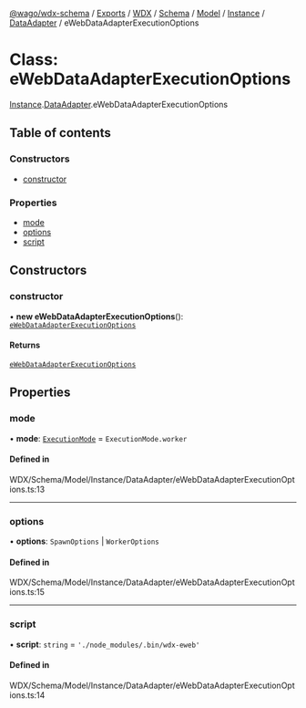 [@wago/wdx-schema](../README.md) / [Exports](../modules.md) / [WDX](../modules/WDX.md) / [Schema](../modules/WDX.Schema.md) / [Model](../modules/WDX.Schema.Model.md) / [Instance](../modules/WDX.Schema.Model.Instance.md) / [DataAdapter](../modules/WDX.Schema.Model.Instance.DataAdapter.md) / eWebDataAdapterExecutionOptions

# Class: eWebDataAdapterExecutionOptions

[Instance](../modules/WDX.Schema.Model.Instance.md).[DataAdapter](../modules/WDX.Schema.Model.Instance.DataAdapter.md).eWebDataAdapterExecutionOptions

## Table of contents

### Constructors

- [constructor](WDX.Schema.Model.Instance.DataAdapter.eWebDataAdapterExecutionOptions.md#constructor)

### Properties

- [mode](WDX.Schema.Model.Instance.DataAdapter.eWebDataAdapterExecutionOptions.md#mode)
- [options](WDX.Schema.Model.Instance.DataAdapter.eWebDataAdapterExecutionOptions.md#options)
- [script](WDX.Schema.Model.Instance.DataAdapter.eWebDataAdapterExecutionOptions.md#script)

## Constructors

### constructor

• **new eWebDataAdapterExecutionOptions**(): [`eWebDataAdapterExecutionOptions`](WDX.Schema.Model.Instance.DataAdapter.eWebDataAdapterExecutionOptions.md)

#### Returns

[`eWebDataAdapterExecutionOptions`](WDX.Schema.Model.Instance.DataAdapter.eWebDataAdapterExecutionOptions.md)

## Properties

### mode

• **mode**: [`ExecutionMode`](../enums/WDX.Schema.Model.Instance.ExecutionMode.md) = `ExecutionMode.worker`

#### Defined in

WDX/Schema/Model/Instance/DataAdapter/eWebDataAdapterExecutionOptions.ts:13

___

### options

• **options**: `SpawnOptions` \| `WorkerOptions`

#### Defined in

WDX/Schema/Model/Instance/DataAdapter/eWebDataAdapterExecutionOptions.ts:15

___

### script

• **script**: `string` = `'./node_modules/.bin/wdx-eweb'`

#### Defined in

WDX/Schema/Model/Instance/DataAdapter/eWebDataAdapterExecutionOptions.ts:14
